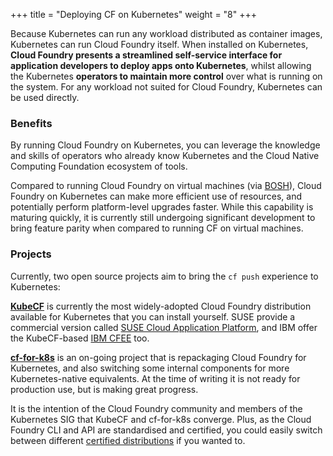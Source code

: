 +++
title = "Deploying CF on Kubernetes"
weight = "8"
+++

Because Kubernetes can run any workload distributed as container images, Kubernetes can run Cloud Foundry itself. When installed on Kubernetes, **Cloud Foundry presents a streamlined self-service interface for application developers to deploy apps onto Kubernetes**, whilst allowing the Kubernetes **operators to maintain more control** over what is running on the system. For any workload not suited for Cloud Foundry, Kubernetes can be used directly.

### Benefits

By running Cloud Foundry on Kubernetes, you can leverage the knowledge and skills of operators who already know Kubernetes and the Cloud Native Computing Foundation ecosystem of tools.

Compared to running Cloud Foundry on virtual machines (via [BOSH](https://bosh.io)), Cloud Foundry on Kubernetes can make more efficient use of resources, and potentially perform platform-level upgrades faster. While this capability is maturing quickly, it is currently still undergoing significant development to bring feature parity when compared to running CF on virtual machines.

### Projects

Currently, two open source projects aim to bring the `cf push` experience to Kubernetes:

**[KubeCF](https://github.com/cloudfoundry-incubator/kubecf)** is currently the most widely-adopted Cloud Foundry distribution available for Kubernetes that you can install yourself. SUSE provide a commercial version called [SUSE Cloud Application Platform](https://www.suse.com/products/cloud-application-platform/), and IBM offer the KubeCF-based [IBM CFEE](https://www.ibm.com/uk-en/cloud/cloud-foundry) too.

**[cf-for-k8s](https://github.com/cloudfoundry/cf-for-k8s)** is an on-going project that is repackaging Cloud Foundry for Kubernetes, and also switching some internal components for more Kubernetes-native equivalents. At the time of writing it is not ready for production use, but is making great progress.

It is the intention of the Cloud Foundry community and members of the Kubernetes SIG that KubeCF and cf-for-k8s converge. Plus, as the Cloud Foundry CLI and API are standardised and certified, you could easily switch between different [certified distributions](https://www.cloudfoundry.org/thefoundry/#cert-distros) if you wanted to.

